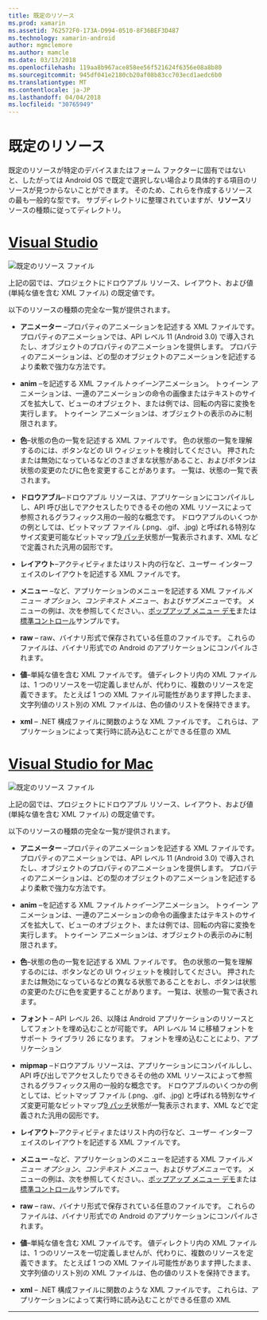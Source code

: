```yaml
---
title: 既定のリソース
ms.prod: xamarin
ms.assetid: 762572F0-173A-D994-0510-8F36BEF3D487
ms.technology: xamarin-android
author: mgmclemore
ms.author: mamcle
ms.date: 03/13/2018
ms.openlocfilehash: 119aa8b967ace858ee56f521624f6356e08a8b80
ms.sourcegitcommit: 945df041e2180cb20af08b83cc703ecd1aedc6b0
ms.translationtype: MT
ms.contentlocale: ja-JP
ms.lasthandoff: 04/04/2018
ms.locfileid: "30765949"
---
```

# <a name="default-resources"></a>既定のリソース

既定のリソースが特定のデバイスまたはフォーム ファクターに固有ではないと、したがっては Android OS で既定で選択しない場合より具体的する項目のリソースが見つからないことができます。 そのため、これらを作成するリソースの最も一般的な型です。 サブディレクトリに整理されていますが、**リソース**リソースの種類に従ってディレクトリ。

# <a name="visual-studiotabvswin"></a>[Visual Studio](#tab/vswin)

![既定のリソース ファイル](default-resources-images/01-resource-files-vs.png)

上記の図では、プロジェクトにドロウアブル リソース、レイアウト、および値 (単純な値を含む XML ファイル) の既定値です。

以下のリソースの種類の完全な一覧が提供されます。

-  **アニメーター** &ndash;プロパティのアニメーションを記述する XML ファイルです。
   プロパティのアニメーションでは、API レベル 11 (Android 3.0) で導入されたし、オブジェクトのプロパティのアニメーションを提供します。 プロパティのアニメーションは、どの型のオブジェクトのアニメーションを記述するより柔軟で強力な方法です。

-  **anim** &ndash;を記述する XML ファイル*トゥイーン*アニメーション。 トゥイーン アニメーションは、一連のアニメーションの命令の画像またはテキストのサイズを拡大して、ビューのオブジェクト、または例では、回転の内容に変換を実行します。 トゥイーン アニメーションは、オブジェクトの表示のみに制限されます。

-  **色**&ndash;状態の色の一覧を記述する XML ファイルです。 色の状態の一覧を理解するのには、ボタンなどの UI ウィジェットを検討してください。
   押されたまたは無効になっているなどのさまざまな状態があること、およびボタンは状態の変更のたびに色を変更することがあります。 一覧は、状態の一覧で表されます。

-  **ドロウアブル**&ndash;ドロウアブル リソースは、アプリケーションにコンパイルしし、API 呼び出しでアクセスしたりできるその他の XML リソースによって参照されるグラフィックス用の一般的な概念です。
   ドロウアブルのいくつかの例としては、ビットマップ ファイル (.png、.gif、.jpg) と呼ばれる特別なサイズ変更可能なビットマップ[9 パッチ](https://developer.android.com/guide/topics/graphics/2d-graphics.html#nine-patch)状態が一覧表示されます、XML などで定義された汎用の図形です。
 
-  **レイアウト**&ndash;アクティビティまたはリスト内の行など、ユーザー インターフェイスのレイアウトを記述する XML ファイルです。

-  **メニュー** &ndash;など、アプリケーションのメニューを記述する XML ファイル*メニュー オプション*、*コンテキスト メニュー*、および*サブメニュー*です。 メニューの例は、次を参照してください。、[ポップアップ メニュー デモ](https://developer.xamarin.com/samples/monodroid/PopupMenuDemo/)または[標準コントロール](https://developer.xamarin.com/samples/mobile/StandardControls/)サンプルです。

-  **raw** &ndash; raw、バイナリ形式で保存されている任意のファイルです。 これらのファイルは、バイナリ形式での Android のアプリケーションにコンパイルされます。

-  **値**&ndash;単純な値を含む XML ファイルです。 値ディレクトリ内の XML ファイルは、1 つのリソースを一切定義しませんが、代わりに、複数のリソースを定義できます。 たとえば 1 つの XML ファイル可能性があります押したまま、文字列値のリスト別の XML ファイルは、色の値のリストを保持できます。

-  **xml** &ndash; .NET 構成ファイルに関数のような XML ファイルです。 これらは、アプリケーションによって実行時に読み込むことができる任意の XML


# <a name="visual-studio-for-mactabvsmac"></a>[Visual Studio for Mac](#tab/vsmac)

![既定のリソース ファイル](default-resources-images/01-resource-files-xs.png)

上記の図では、プロジェクトにドロウアブル リソース、レイアウト、および値 (単純な値を含む XML ファイル) の既定値です。

以下のリソースの種類の完全な一覧が提供されます。

-  **アニメーター** &ndash;プロパティのアニメーションを記述する XML ファイルです。
   プロパティのアニメーションでは、API レベル 11 (Android 3.0) で導入されたし、オブジェクトのプロパティのアニメーションを提供します。 プロパティのアニメーションは、どの型のオブジェクトのアニメーションを記述するより柔軟で強力な方法です。

-  **anim** &ndash;を記述する XML ファイル*トゥイーン*アニメーション。 トゥイーン アニメーションは、一連のアニメーションの命令の画像またはテキストのサイズを拡大して、ビューのオブジェクト、または例では、回転の内容に変換を実行します。 トゥイーン アニメーションは、オブジェクトの表示のみに制限されます。

-  **色**&ndash;状態の色の一覧を記述する XML ファイルです。 色の状態の一覧を理解するのには、ボタンなどの UI ウィジェットを検討してください。
   押されたまたは無効になっているなどの異なる状態であることをおし、ボタンは状態の変更のたびに色を変更することがあります。 一覧は、状態の一覧で表されます。

-  **フォント** &ndash; API レベル 26、以降は Android アプリケーションのリソースとしてフォントを埋め込むことが可能です。 API レベル 14 に移植フォントをサポート ライブラリ 26 になります。 フォントを埋め込むことにより、アプリケーション

-  **mipmap** &ndash;ドロウアブル リソースは、アプリケーションにコンパイルしし、API 呼び出しでアクセスしたりできるその他の XML リソースによって参照されるグラフィックス用の一般的な概念です。
   ドロウアブルのいくつかの例としては、ビットマップ ファイル (.png、.gif、.jpg) と呼ばれる特別なサイズ変更可能なビットマップ[9 パッチ](https://developer.android.com/guide/topics/graphics/2d-graphics.html#nine-patch)状態が一覧表示されます、XML などで定義された汎用の図形です。

-  **レイアウト**&ndash;アクティビティまたはリスト内の行など、ユーザー インターフェイスのレイアウトを記述する XML ファイルです。

-  **メニュー** &ndash;など、アプリケーションのメニューを記述する XML ファイル*メニュー オプション*、*コンテキスト メニュー*、および*サブメニュー*です。 メニューの例は、次を参照してください。、[ポップアップ メニュー デモ](https://developer.xamarin.com/samples/monodroid/PopupMenuDemo/)または[標準コントロール](https://developer.xamarin.com/samples/mobile/StandardControls/)サンプルです。

-  **raw** &ndash; raw、バイナリ形式で保存されている任意のファイルです。 これらのファイルは、バイナリ形式での Android のアプリケーションにコンパイルされます。

-  **値**&ndash;単純な値を含む XML ファイルです。 値ディレクトリ内の XML ファイルは、1 つのリソースを一切定義しませんが、代わりに、複数のリソースを定義できます。 たとえば 1 つの XML ファイル可能性があります押したまま、文字列値のリスト別の XML ファイルは、色の値のリストを保持できます。

-  **xml** &ndash; .NET 構成ファイルに関数のような XML ファイルです。 これらは、アプリケーションによって実行時に読み込むことができる任意の XML

-----
